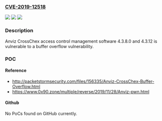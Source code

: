 ### [CVE-2019-12518](https://cve.mitre.org/cgi-bin/cvename.cgi?name=CVE-2019-12518)
![](https://img.shields.io/static/v1?label=Product&message=n%2Fa&color=blue)
![](https://img.shields.io/static/v1?label=Version&message=n%2Fa&color=blue)
![](https://img.shields.io/static/v1?label=Vulnerability&message=n%2Fa&color=brighgreen)

### Description

Anviz CrossChex access control management software 4.3.8.0 and 4.3.12 is vulnerable to a buffer overflow vulnerability.

### POC

#### Reference
- http://packetstormsecurity.com/files/156335/Anviz-CrossChex-Buffer-Overflow.html
- https://www.0x90.zone/multiple/reverse/2019/11/28/Anviz-pwn.html

#### Github
No PoCs found on GitHub currently.

